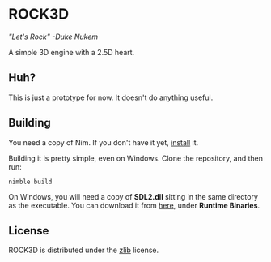 # ROCK3D

*"Let's Rock" -Duke Nukem*

A simple 3D engine with a 2.5D heart.

## Huh?

This is just a prototype for now.  It doesn't do anything useful.

## Building

You need a copy of Nim.  If you don't have it yet, [install][1] it.

Building it is pretty simple, even on Windows.  Clone the repository, and then run:

    nimble build

On Windows, you will need a copy of **SDL2.dll** sitting in the same directory as the executable.  You can download it from [here][2], under **Runtime Binaries**.

[1]: https://nim-lang.org/install.html
[2]: https://www.libsdl.org/download-2.0.php

## License

ROCK3D is distributed under the [zlib][3] license.

[3]: https://choosealicense.com/licenses/zlib/
